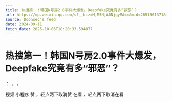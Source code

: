 ```yaml
---
title: 热搜第一！韩国N号房2.0事件大爆发，Deepfake究竟有多“邪恶”？
url: https://mp.weixin.qq.com/s?__biz=MjM5NjA0NjgyMA==&mid=2651301371&idx=1&sn=fc4ea1cf6427396a1dcd4c9ad3ee7628
source: Doonsec's feed
date: 2024-09-11
fetch_date: 2025-10-06T18:20:33.594877
---
```


# 热搜第一！韩国N号房2.0事件大爆发，Deepfake究竟有多“邪恶”？

：
，
。

视频
小程序
赞
，轻点两下取消赞
在看
，轻点两下取消在看